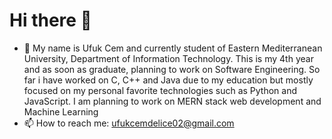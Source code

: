# Hi there 👋

- 🔭 My name is Ufuk Cem and currently student of Eastern Mediterranean University, Department of Information Technology. This is my 4th year and as soon as graduate, planning to work on Software Engineering. So far i have worked on C, C++ and Java due to my education but mostly focused on my personal favorite technologies such as Python and JavaScript. I am planning to work on MERN stack web development and Machine Learning
- 📫 How to reach me: ufukcemdelice02@gmail.com
